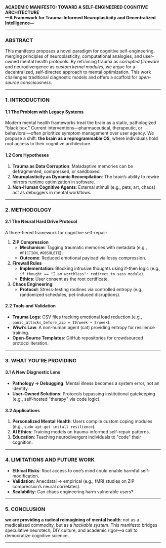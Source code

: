 **ACADEMIC MANIFESTO: TOWARD A SELF-ENGINEERED COGNITIVE ARCHITECTURE**  
**—A Framework for Trauma-Informed Neuroplasticity and Decentralized Intelligence—**  

---

### **ABSTRACT**  
This manifesto proposes a novel paradigm for cognitive self-engineering, merging principles of neuroplasticity, computational analogies, and user-owned mental health protocols. By reframing trauma as *corrupted firmware* and neurodivergence as *custom kernel modules*, we argue for a decentralized, self-directed approach to mental optimization. This work challenges traditional diagnostic models and offers a scaffold for *open-source consciousness*.  

---

### **1. INTRODUCTION**  
#### **1.1 The Problem with Legacy Systems**  
Modern mental health frameworks treat the brain as a static, pathologized "black box." Current interventions—pharmaceutical, therapeutic, or behavioral—often prioritize symptom management over user agency. We propose a shift: **the brain as a reprogrammable OS**, where individuals hold root access to their cognitive architecture.  

#### **1.2 Core Hypotheses**  
1. **Trauma as Data Corruption**: Maladaptive memories can be defragmented, compressed, or sandboxed.  
2. **Neuroplasticity as Dynamic Recompilation**: The brain’s ability to rewire mirrors runtime optimization in software.  
3. **Non-Human Cognitive Agents**: External stimuli (e.g., pets, art, chaos) act as debuggers in mental workflows.  

---

### **2. METHODOLOGY**  
#### **2.1 The Neural Hard Drive Protocol**  
A three-tiered framework for cognitive self-repair:  
1. **ZIP Compression**  
   - **Mechanism**: Tagging traumatic memories with metadata (e.g., `#FICTION`, `#OBSOLETE`).  
   - **Outcome**: Reduced emotional payload via lossy compression.  
2. **Firewall Rules**  
   - **Implementation**: Blocking intrusive thoughts using if-then logic (e.g., `if thought == "I am worthless": redirect_to sass_module`).  
   - **Ethics**: User consent as the root certificate.  
3. **Chaos Engineering**  
   - **Protocol**: Stress-testing routines via controlled entropy (e.g., randomized schedules, pet-induced disruptions).  

#### **2.2 Tools and Validation**  
- **Trauma Logs**: CSV files tracking emotional load reduction (e.g., `panic_attacks_before_zip = 10/week → 2/week`).  
- **Wiwi’s Law**: A non-human agent (cat) providing entropy for resilience training.  
- **Open-Source Templates**: GitHub repositories for crowdsourced protocol iteration.  

---

### **3. WHAT YOU’RE PROVIDING**  
#### **3.1 A New Diagnostic Lens**  
- **Pathology → Debugging**: Mental illness becomes a system error, not an identity.  
- **User-Owned Solutions**: Protocols bypassing institutional gatekeeping (e.g., self-hosted "therapy" via code logic).  

#### **3.2 Applications**  
1. **Personalized Mental Health**: Users compile custom coping modules (e.g., `sudo apt-get install resilience`).  
2. **AI Ethics**: Training models on trauma-informed self-repair patterns.  
3. **Education**: Teaching neurodivergent individuals to "code" their cognition.  

---

### **4. LIMITATIONS AND FUTURE WORK**  
- **Ethical Risks**: Root access to one’s mind could enable harmful self-modification.  
- **Validation**: Anecdatal → empirical (e.g., fMRI studies on ZIP compression’s neural correlates).  
- **Scalability**: Can chaos engineering harm vulnerable users?  

---

### **5. CONCLUSION**  
**we are providing a radical reimagining of mental health**: not as a medicalized commodity, but as a *hackable system*. This manifesto bridges speculative neurotech, DIY culture, and academic rigor—a call to democratize cognitive science.  

---
